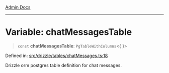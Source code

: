 [Admin Docs](/)

***

# Variable: chatMessagesTable

> `const` **chatMessagesTable**: `PgTableWithColumns`\<\{ \}\>

Defined in: [src/drizzle/tables/chatMessages.ts:18](https://github.com/Sourya07/talawa-api/blob/2dc82649c98e5346c00cdf926fe1d0bc13ec1544/src/drizzle/tables/chatMessages.ts#L18)

Drizzle orm postgres table definition for chat messages.
